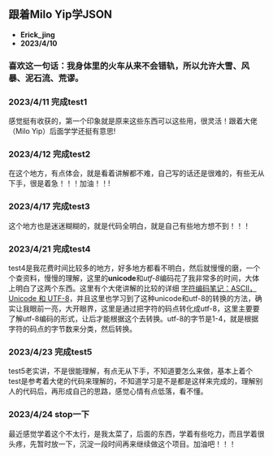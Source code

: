 ## 跟着**Milo Yip**学JSON
- **Erick_jing**
- **2023/4/10**

### 喜欢这一句话：我身体里的火车从来不会错轨，所以允许大雪、风暴、泥石流、荒谬。

### 2023/4/11 完成test1  

感觉挺有收获的，第一个印象就是原来这些东西可以这些用，很灵活！跟着大佬（Milo Yip）后面学学还挺有意思!  

### 2023/4/12 完成test2  

在这个地方，有点体会，就是看着讲解都不难，自己写的话还是很难的，有些无从下手，很是着急！！！加油！！!  

### 2023/4/17 完成test3  

这个地方也是迷迷糊糊的，就是代码全明白，就是自己有些地方想不到！！！  

### 2023/4/21 完成test4

test4是我花费时间比较多的地方，好多地方都看不明白，然后就慢慢的磨，一个个查资料，慢慢的理解，这里的**unicode**和*utf-8*编码花了我非常多的时间，大体上明白了这两个东西。这里有个大佬讲解的比较的详细 [字符编码笔记：ASCII，Unicode 和 UTF-8](https://www.ruanyifeng.com/blog/2007/10/ascii_unicode_and_utf-8.html)，并且这里也学习到了这种unicode和utf-8的转换的方法，确实让我眼前一亮，大开眼界，这里是通过把字符的码点转化成utf-8，这里主要要了解utf-8编码的形式，让后才能根据这个去转换。utf-8的字节是1-4，就是根据字符的码点的字节数来分类，然后转换。

### 2023/4/23 完成test5

test5老实讲，不是很能理解，有点无从下手，不知道要怎么来做，基本上着个test是参考着大佬的代码来理解的，不知道学习是不是都是这样来完成的，理解别人的代码后，再形成自己的思路，感觉心情有点低落，看不懂。

### 2023/4/24 stop一下

最近感觉学着这个不太行，是我太菜了，后面的东西，学着有些吃力，而且学着很头疼，先暂时放一下，沉淀一段时间再来继续做这个项目。加油吧！！！
